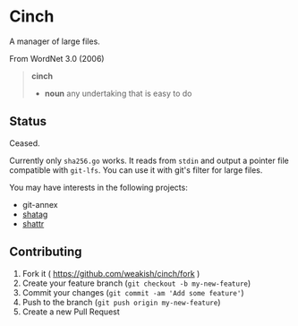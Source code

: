 # Cinch

A manager of large files.

From WordNet 3.0 (2006)

> **cinch**
>
> - **noun** any undertaking that is easy to do

## Status

Ceased.

Currently only `sha256.go` works.
It reads from `stdin` and output a pointer file compatible with `git-lfs`.
You can use it with git's filter for large files.

You may have interests in the following projects:

- git-annex
- [shatag](https://bitbucket.org/maugier/shatag)
- [shattr](https://github.com/weakish/shattr)

## Contributing

1. Fork it ( https://github.com/weakish/cinch/fork )
2. Create your feature branch (`git checkout -b my-new-feature`)
3. Commit your changes (`git commit -am 'Add some feature'`)
4. Push to the branch (`git push origin my-new-feature`)
5. Create a new Pull Request
